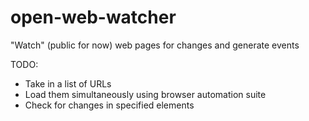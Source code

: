 # open-web-watcher
"Watch" (public for now) web pages for changes and generate events

TODO:
- Take in a list of URLs
- Load them simultaneously using browser automation suite
- Check for changes in specified elements
